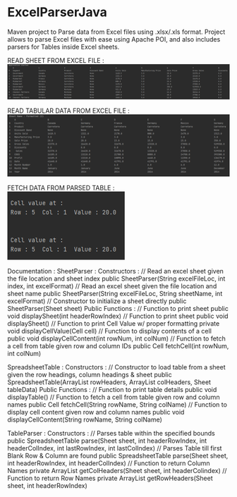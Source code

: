 # ExcelParserJava
Maven project to Parse data from Excel files using .xlsx/.xls format. Project allows to parse Excel files with ease using Apache POI, and also includes parsers for Tables inside Excel sheets.

READ SHEET FROM EXCEL FILE :
![Reading Excel Sheet](https://github.com/BhaktijPatil/ExcelParserJava/blob/master/results/excel_sheet_print.png)

READ TABULAR DATA FROM EXCEL FILE :
![Reading Table](https://github.com/BhaktijPatil/ExcelParserJava/blob/master/results/formatted_%20table.png)

FETCH DATA FROM PARSED TABLE :
![Fetch Cell](https://github.com/BhaktijPatil/ExcelParserJava/blob/master/results/fetch_cell_value.png)

Documentation :
SheetParser :
Constructors :
    // Read an excel sheet given the file location and sheet index
    public SheetParser(String excelFileLoc, int index, int excelFormat) 
    // Read an excel sheet given the file location and sheet name
    public SheetParser(String excelFileLoc, String sheetName, int excelFormat)
    // Constructor to initialize a sheet directly
    public SheetParser(Sheet sheet)
Public Functions :
    // Function to print sheet
    public void displaySheet(int headerRowIndex)
    // Function to print sheet
    public void displaySheet()
    // Function to print Cell Value w/ proper formatting
    private void displayCellValue(Cell cell)
    // Function to display contents of a cell
    public void displayCellContent(int rowNum, int colNum)
    // Function to fetch a cell from table given row and column IDs
    public Cell fetchCell(int rowNum, int colNum)
    
SpreadsheetTable :
Constructors :
    // Constructor to load table from a sheet given the row headings, column headings & sheet
    public SpreadsheetTable(ArrayList<String> rowHeaders, ArrayList<String> colHeaders, Sheet tableData)
Public Functions :
    // Function to print table details
    public void displayTable()
    // Function to fetch a cell from table given row and column names
    public Cell fetchCell(String rowName, String colName)
    // Function to display cell content given row and column names
    public void displayCellContent(String rowName, String colName)

TableParser :
Constructors :
    // Parses table within the specified bounds
    public SpreadsheetTable parse(Sheet sheet, int headerRowIndex, int headerColIndex, int lastRowIndex, int lastColIndex)
    // Parses Table till first Blank Row & Column are found
    public SpreadsheetTable parse(Sheet sheet, int headerRowIndex, int headerColIndex) 
    // Function to return Column Names
    private ArrayList<String> getColHeaders(Sheet sheet, int headerColindex)
    // Function to return Row Names
    private ArrayList<String> getRowHeaders(Sheet sheet, int headerRowIndex)
